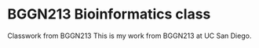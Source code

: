 # BGGN213 Bioinformatics class
Classwork from BGGN213
This is my work from BGGN213 at UC San Diego.

